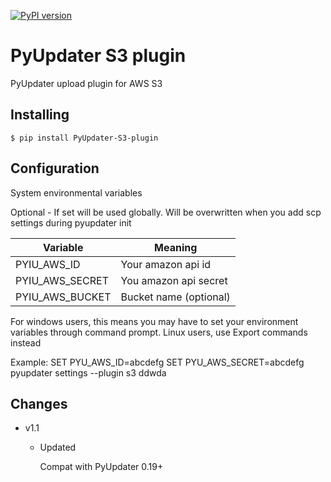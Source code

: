 [![PyPI version](https://badge.fury.io/py/PyUpdater-S3-Plugin.svg)](http://badge.fury.io/py/PyUpdater-S3-Plugin)

# PyUpdater S3 plugin

PyUpdater upload plugin for AWS S3

## Installing

    $ pip install PyUpdater-S3-plugin


## Configuration

System environmental variables

Optional - If set will be used globally. Will be overwritten when you add scp settings during pyupdater init

| Variable      | Meaning        |
| ------------- |-------------|
| PYIU_AWS_ID   | Your amazon api id |
| PYIU_AWS_SECRET      | You amazon api secret   |
| PYIU_AWS_BUCKET | Bucket name (optional)|

For windows users, this means you may have to set your environment variables through command prompt.
Linux users, use Export commands instead

Example:
SET PYU_AWS_ID=abcdefg
SET PYU_AWS_SECRET=abcdefg
pyupdater settings --plugin s3
ddwda


## Changes

* v1.1

    - Updated

        Compat with PyUpdater 0.19+
